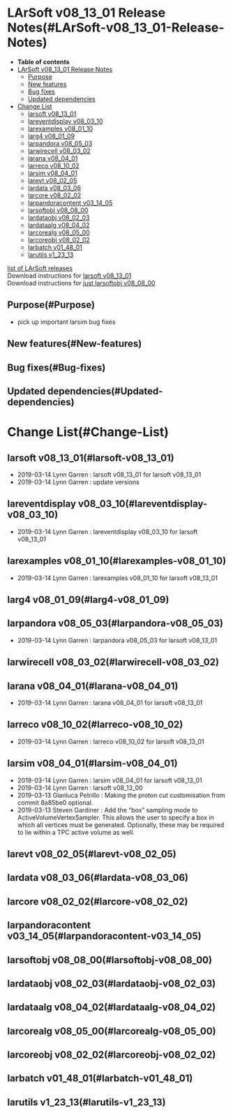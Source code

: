 LArSoft v08\_13\_01 Release Notes(#LArSoft-v08_13_01-Release-Notes)
======================================================================

-   **Table of contents**
-   [LArSoft v08\_13\_01 Release Notes](#LArSoft-v08_13_01-Release-Notes)
    -   [Purpose](#Purpose)
    -   [New features](#New-features)
    -   [Bug fixes](#Bug-fixes)
    -   [Updated dependencies](#Updated-dependencies)
-   [Change List](#Change-List)
    -   [larsoft v08\_13\_01](#larsoft-v08_13_01)
    -   [lareventdisplay v08\_03\_10](#lareventdisplay-v08_03_10)
    -   [larexamples v08\_01\_10](#larexamples-v08_01_10)
    -   [larg4 v08\_01\_09](#larg4-v08_01_09)
    -   [larpandora v08\_05\_03](#larpandora-v08_05_03)
    -   [larwirecell v08\_03\_02](#larwirecell-v08_03_02)
    -   [larana v08\_04\_01](#larana-v08_04_01)
    -   [larreco v08\_10\_02](#larreco-v08_10_02)
    -   [larsim v08\_04\_01](#larsim-v08_04_01)
    -   [larevt v08\_02\_05](#larevt-v08_02_05)
    -   [lardata v08\_03\_06](#lardata-v08_03_06)
    -   [larcore v08\_02\_02](#larcore-v08_02_02)
    -   [larpandoracontent v03\_14\_05](#larpandoracontent-v03_14_05)
    -   [larsoftobj v08\_08\_00](#larsoftobj-v08_08_00)
    -   [lardataobj v08\_02\_03](#lardataobj-v08_02_03)
    -   [lardataalg v08\_04\_02](#lardataalg-v08_04_02)
    -   [larcorealg v08\_05\_00](#larcorealg-v08_05_00)
    -   [larcoreobj v08\_02\_02](#larcoreobj-v08_02_02)
    -   [larbatch v01\_48\_01](#larbatch-v01_48_01)
    -   [larutils v1\_23\_13](#larutils-v1_23_13)

[list of LArSoft releases](LArSoft_release_list)\
Download instructions for [larsoft v08\_13\_01](http://scisoft.fnal.gov/scisoft/bundles/larsoft/v08_13_01/larsoft-v08_13_01.html)\
Download instructions for [just larsoftobj v08\_08\_00](http://scisoft.fnal.gov/scisoft/bundles/larsoftobj/v08_08_00/larsoftobj-v08_08_00.html)

Purpose(#Purpose)
--------------------

-   pick up important larsim bug fixes

New features(#New-features)
------------------------------

Bug fixes(#Bug-fixes)
------------------------

Updated dependencies(#Updated-dependencies)
----------------------------------------------

Change List(#Change-List)
============================

larsoft v08\_13\_01(#larsoft-v08_13_01)
------------------------------------------

-   2019-03-14 Lynn Garren : larsoft v08\_13\_01 for larsoft v08\_13\_01
-   2019-03-14 Lynn Garren : update versions

lareventdisplay v08\_03\_10(#lareventdisplay-v08_03_10)
----------------------------------------------------------

-   2019-03-14 Lynn Garren : lareventdisplay v08\_03\_10 for larsoft v08\_13\_01

larexamples v08\_01\_10(#larexamples-v08_01_10)
--------------------------------------------------

-   2019-03-14 Lynn Garren : larexamples v08\_01\_10 for larsoft v08\_13\_01

larg4 v08\_01\_09(#larg4-v08_01_09)
--------------------------------------

larpandora v08\_05\_03(#larpandora-v08_05_03)
------------------------------------------------

-   2019-03-14 Lynn Garren : larpandora v08\_05\_03 for larsoft v08\_13\_01

larwirecell v08\_03\_02(#larwirecell-v08_03_02)
--------------------------------------------------

larana v08\_04\_01(#larana-v08_04_01)
----------------------------------------

-   2019-03-14 Lynn Garren : larana v08\_04\_01 for larsoft v08\_13\_01

larreco v08\_10\_02(#larreco-v08_10_02)
------------------------------------------

-   2019-03-14 Lynn Garren : larreco v08\_10\_02 for larsoft v08\_13\_01

larsim v08\_04\_01(#larsim-v08_04_01)
----------------------------------------

-   2019-03-14 Lynn Garren : larsim v08\_04\_01 for larsoft v08\_13\_01
-   2019-03-14 Lynn Garren : larsoft v08\_13\_00
-   2019-03-13 Gianluca Petrillo : Making the proton cut customisation from commit 8a85be0 optional.
-   2019-03-13 Steven Gardiner : Add the “box” sampling mode to ActiveVolumeVertexSampler. This allows the user to specify a box in which all vertices must be generated. Optionally, these may be required to lie within a TPC active volume as well.

larevt v08\_02\_05(#larevt-v08_02_05)
----------------------------------------

lardata v08\_03\_06(#lardata-v08_03_06)
------------------------------------------

larcore v08\_02\_02(#larcore-v08_02_02)
------------------------------------------

larpandoracontent v03\_14\_05(#larpandoracontent-v03_14_05)
--------------------------------------------------------------

larsoftobj v08\_08\_00(#larsoftobj-v08_08_00)
------------------------------------------------

lardataobj v08\_02\_03(#lardataobj-v08_02_03)
------------------------------------------------

lardataalg v08\_04\_02(#lardataalg-v08_04_02)
------------------------------------------------

larcorealg v08\_05\_00(#larcorealg-v08_05_00)
------------------------------------------------

larcoreobj v08\_02\_02(#larcoreobj-v08_02_02)
------------------------------------------------

larbatch v01\_48\_01(#larbatch-v01_48_01)
--------------------------------------------

larutils v1\_23\_13(#larutils-v1_23_13)
------------------------------------------
